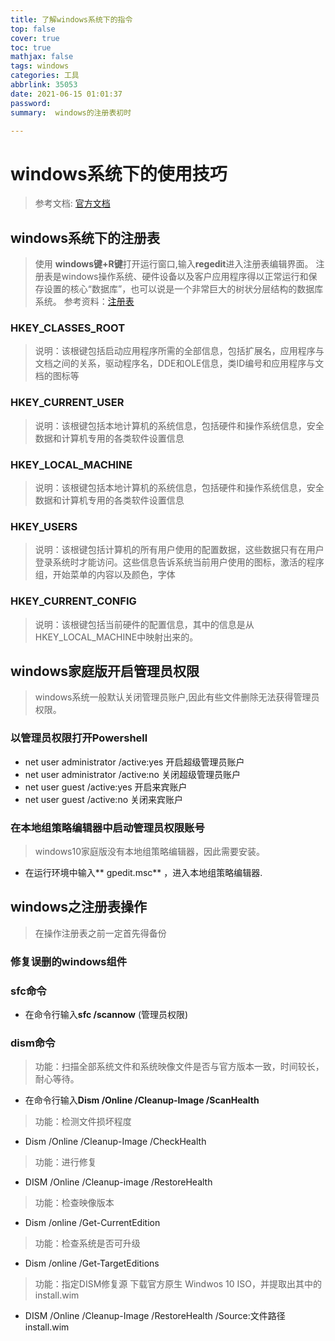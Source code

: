 ```yaml
---
title: 了解windows系统下的指令
top: false
cover: true
toc: true
mathjax: false
tags: windows
categories: 工具
abbrlink: 35053
date: 2021-06-15 01:01:37
password:
summary:  windows的注册表初时

---
```


# windows系统下的使用技巧

> 参考文档: [官方文档](https://support.microsoft.com/zh-cn/office/%e6%96%87%e4%bb%b6%e4%b8%8e%e5%ad%98%e5%82%a8-9bf80d1c-fc20-43bb-a76a-13c4316ea442?ui=zh-CN&rs=zh-CN&ad=CN)

## windows系统下的注册表
> 使用 **windows键+R键**打开运行窗口,输入**regedit**进入注册表编辑界面。
> 注册表是windows操作系统、硬件设备以及客户应用程序得以正常运行和保存设置的核心“数据库”，也可以说是一个非常巨大的树状分层结构的数据库系统。
> 参考资料：[注册表](https://www.cnblogs.com/sepmaple/articles/9401215.html)


### HKEY_CLASSES_ROOT
> 说明：该根键包括启动应用程序所需的全部信息，包括扩展名，应用程序与文档之间的关系，驱动程序名，DDE和OLE信息，类ID编号和应用程序与文档的图标等

### HKEY_CURRENT_USER
> 说明：该根键包括本地计算机的系统信息，包括硬件和操作系统信息，安全数据和计算机专用的各类软件设置信息

### HKEY_LOCAL_MACHINE
> 说明：该根键包括本地计算机的系统信息，包括硬件和操作系统信息，安全数据和计算机专用的各类软件设置信息

### HKEY_USERS
> 说明：该根键包括计算机的所有用户使用的配置数据，这些数据只有在用户登录系统时才能访问。这些信息告诉系统当前用户使用的图标，激活的程序组，开始菜单的内容以及颜色，字体

###  HKEY_CURRENT_CONFIG
> 说明：该根键包括当前硬件的配置信息，其中的信息是从HKEY_LOCAL_MACHINE中映射出来的。

## windows家庭版开启管理员权限
> windows系统一般默认关闭管理员账户,因此有些文件删除无法获得管理员权限。

### 以管理员权限打开Powershell

* net user administrator /active:yes 开启超级管理员账户
* net user administrator /active:no 关闭超级管理员账户
* net user guest /active:yes 开启来宾账户
* net user guest /active:no 关闭来宾账户

### 在本地组策略编辑器中启动管理员权限账号

> windows10家庭版没有本地组策略编辑器，因此需要安装。

* 在运行环境中输入** gpedit.msc** ，进入本地组策略编辑器.

## windows之注册表操作
> 在操作注册表之前一定首先得备份

### 修复误删的windows组件

### **sfc**命令

* 在命令行输入**sfc /scannow** (管理员权限)

### **dism**命令


> 功能：扫描全部系统文件和系统映像文件是否与官方版本一致，时间较长，耐心等待。
* 在命令行输入**Dism /Online /Cleanup-Image /ScanHealth**

> 功能：检测文件损坏程度
* Dism /Online /Cleanup-Image /CheckHealth

> 功能：进行修复

*  DISM /Online /Cleanup-image /RestoreHealth

> 功能：检查映像版本
* Dism /online /Get-CurrentEdition

> 功能：检查系统是否可升级
* Dism /online /Get-TargetEditions

> 功能：指定DISM修复源
> 下载官方原生 Windwos 10 ISO，并提取出其中的 install.wim
* DISM /Online /Cleanup-Image /RestoreHealth /Source:文件路径install.wim
